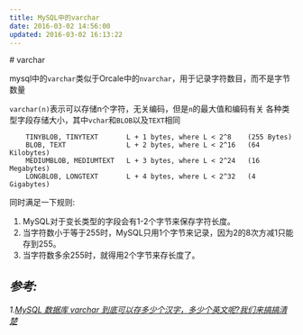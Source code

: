 ```yaml
---
title: MySQL中的varchar
date: 2016-03-02 14:56:00
updated: 2016-03-02 16:13:22
---
```

<!--markdown--># varchar
mysql中的`varchar`类似于Orcale中的`nvarchar`，用于记录字符数目，而不是字节数量

`varchar(n)`表示可以存储n个字符，无关编码，但是`n`的最大值和编码有关
各种类型字段存储大小，其中`vchar`和`BLOB`以及`TEXT`相同

```
    TINYBLOB, TINYTEXT       L + 1 bytes, where L < 2^8    (255 Bytes)
    BLOB, TEXT               L + 2 bytes, where L < 2^16   (64 Kilobytes)
    MEDIUMBLOB, MEDIUMTEXT   L + 3 bytes, where L < 2^24   (16 Megabytes)
    LONGBLOB, LONGTEXT       L + 4 bytes, where L < 2^32   (4 Gigabytes)
```

同时满足一下规则:
1. MySQL对于变长类型的字段会有1-2个字节来保存字符长度。
2. 当字符数小于等于255时，MySQL只用1个字节来记录，因为2的8次方减1只能存到255。
3. 当字符数多余255时，就得用2个字节来存长度了。

## *参考:*
*1.[MySQL 数据库 varchar 到底可以存多少个汉字，多少个英文呢?我们来搞搞清楚][1]*

[1]:https://ruby-china.org/topics/24920
